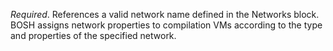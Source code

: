 *Required*. References a valid network name defined in the Networks block. BOSH assigns network properties to compilation VMs according to the type and properties of the specified network.